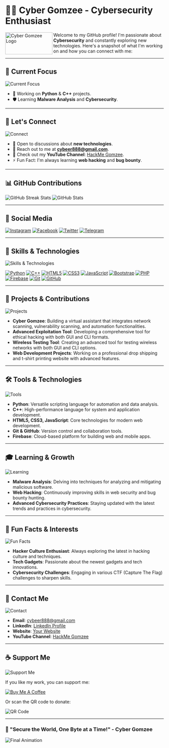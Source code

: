 # 👨‍💻 Cyber Gomzee - Cybersecurity Enthusiast

<img src="https://i.postimg.cc/dVVntRG7/photo-2024-08-17-16-19-44-removebg-preview-1.png" alt="Cyber Gomzee Logo" align="left" height="70px" width="150px"/>

Welcome to my GitHub profile! I'm passionate about **Cybersecurity** and constantly exploring new technologies. Here's a snapshot of what I'm working on and how you can connect with me:

---

## 🔭 Current Focus

![Current Focus](https://i.giphy.com/media/v1.Y2lkPTc5MGI3NjExYXBmeHE4MHI4dTZvYnhtd2owbWJxNWR2MDd0YzNndmNyMzY0ZTJ2ciZlcD12MV9pbnRlcm5hbF9naWZfYnlfaWQmY3Q9Zw/6OrCT1jVbonHG/giphy.gif)

- 🌟 Working on **Python** & **C++** projects.
- 🛡️ Learning **Malware Analysis** and **Cybersecurity**.

---

## 💬 Let's Connect

![Connect](https://i.giphy.com/media/v1.Y2lkPTc5MGI3NjExNHdscm9xOHNhYnhpczJ2dTR4eHZpOGZ0cjRsbHVoNnhib3F2bmxlbCZlcD12MV9pbnRlcm5hbF9naWZfYnlfaWQmY3Q9Zw/c6LsXARy3A9PxbmgAj/giphy.gif)

- 🤖 Open to discussions about **new technologies**.
- 📧 Reach out to me at **cybeer888@gmail.com**.
- 🎥 Check out my **YouTube Channel**: [HackMe Gomzee](https://t.me/hackmegomzee).
- ⚡ Fun Fact: I'm always learning **web hacking** and **bug bounty**.

---

## 📊 GitHub Contributions

![GitHub Streak Stats](https://github-readme-streak-stats.herokuapp.com/?user=krazystar55&theme=highcontrast)
![GitHub Stats](https://github-readme-stats.vercel.app/api?username=krazystar55&show_icons=true&theme=radical)

---

## 📱 Social Media

[![Instagram](https://img.shields.io/badge/Instagram-DD2476?style=for-the-badge&logo=instagram&logoColor=white)](https://www.instagram.com/cyber_gomzee/)
[![Facebook](https://img.shields.io/badge/Facebook-344E86?style=for-the-badge&logo=facebook&logoColor=white)](https://www.facebook.com/cyber_gomzee/)
[![Twitter](https://img.shields.io/badge/Twitter-0D95E8?style=for-the-badge&logo=twitter&logoColor=white)](https://twitter.com/Cyber_gomzee/)
[![Telegram](https://img.shields.io/badge/Telegram-8E2DE2?style=for-the-badge&logo=telegram&logoColor=white)](https://t.me/hackmegomzee/)

---

## 🚀 Skills & Technologies

![Skills & Technologies](https://media.giphy.com/media/3o7aCTPPm4OHfRLSH6/giphy.gif)

[![Python](https://img.shields.io/badge/-Python-grey?style=for-the-badge&logo=python&logoColor=white&labelColor=8E2DE2)](https://www.python.org/)
[![C++](https://img.shields.io/badge/-C++-grey?style=for-the-badge&logo=c%2B%2B&logoColor=white&labelColor=8E2DE2)](https://isocpp.org/)
[![HTML5](https://img.shields.io/badge/-HTML5-grey?style=for-the-badge&logo=html5&logoColor=white&labelColor=8E2DE2)](https://developer.mozilla.org/en-US/docs/Web/HTML)
[![CSS3](https://img.shields.io/badge/-CSS3-grey?style=for-the-badge&logo=css3&logoColor=white&labelColor=8E2DE2)](https://developer.mozilla.org/en-US/docs/Web/CSS)
[![JavaScript](https://img.shields.io/badge/-JavaScript-grey?style=for-the-badge&logo=javascript&logoColor=white&labelColor=8E2DE2)](https://developer.mozilla.org/en-US/docs/Web/JavaScript)
[![Bootstrap](https://img.shields.io/badge/-Bootstrap-grey?style=for-the-badge&logo=bootstrap&logoColor=white&labelColor=8E2DE2)](https://getbootstrap.com/)
[![PHP](https://img.shields.io/badge/-PHP-grey?style=for-the-badge&logo=php&logoColor=white&labelColor=8E2DE2)](https://www.php.net/)
[![Firebase](https://img.shields.io/badge/-Firebase-grey?style=for-the-badge&logo=firebase&logoColor=white&labelColor=8E2DE2)](https://firebase.google.com/)
[![Git](https://img.shields.io/badge/-Git-grey?style=for-the-badge&logo=git&logoColor=white&labelColor=8E2DE2)](https://git-scm.com/)
[![GitHub](https://img.shields.io/badge/-GitHub-grey?style=for-the-badge&logo=github&logoColor=white&labelColor=8E2DE2)](https://github.com/)

---

## 🚀 Projects & Contributions

![Projects](https://i.giphy.com/media/v1.Y2lkPTc5MGI3NjExM2RiendpbmYzeTJ5M3BmcXhsN28waTk0eTlyeGw3OXZlazdybWZsOCZlcD12MV9pbnRlcm5hbF9naWZfYnlfaWQmY3Q9Zw/2AVDG3vH0DVuiS9EYg/giphy.gif)

- **Cyber Gomzee**: Building a virtual assistant that integrates network scanning, vulnerability scanning, and automation functionalities.
- **Advanced Exploitation Tool**: Developing a comprehensive tool for ethical hacking with both GUI and CLI formats.
- **Wireless Testing Tool**: Creating an advanced tool for testing wireless networks with both GUI and CLI options.
- **Web Development Projects**: Working on a professional drop shipping and t-shirt printing website with advanced features.

---

## 🛠️ Tools & Technologies

![Tools](https://i.giphy.com/media/v1.Y2lkPTc5MGI3NjExaHV0OHc1YjJweGg1dzd2djZuc3JxNXhtZmMwYXdlc2Z0djUwY3J6OCZlcD12MV9pbnRlcm5hbF9naWZfYnlfaWQmY3Q9Zw/TOWeGr70V2R1K/giphy.gif)

- **Python**: Versatile scripting language for automation and data analysis.
- **C++**: High-performance language for system and application development.
- **HTML5, CSS3, JavaScript**: Core technologies for modern web development.
- **Git & GitHub**: Version control and collaboration tools.
- **Firebase**: Cloud-based platform for building web and mobile apps.

---

## 🎓 Learning & Growth

![Learning](https://i.giphy.com/media/v1.Y2lkPTc5MGI3NjExZ3BqNTI5ZjlrYjl6ZHJ1ejI0cjJmang0d3AxZHg4ZG8xem5vZW56YyZlcD12MV9pbnRlcm5hbF9naWZfYnlfaWQmY3Q9Zw/sgMLlzON4djJ15wQIh/giphy.gif)

- **Malware Analysis**: Delving into techniques for analyzing and mitigating malicious software.
- **Web Hacking**: Continuously improving skills in web security and bug bounty hunting.
- **Advanced Cybersecurity Practices**: Staying updated with the latest trends and practices in cybersecurity.

---

## 🧩 Fun Facts & Interests

![Fun Facts](https://i.giphy.com/media/v1.Y2lkPTc5MGI3NjExbDB4MWhzZnR6NGhrajVoYzJ3dWZxd2JwamYwejhoNGJmYzVwejAyeSZlcD12MV9pbnRlcm5hbF9naWZfYnlfaWQmY3Q9Zw/0IxCCFB96rqSvMof7o/giphy.gif)

- **Hacker Culture Enthusiast**: Always exploring the latest in hacking culture and techniques.
- **Tech Gadgets**: Passionate about the newest gadgets and tech innovations.
- **Cybersecurity Challenges**: Engaging in various CTF (Capture The Flag) challenges to sharpen skills.

---

## 📝 Contact Me

![Contact](https://i.giphy.com/media/v1.Y2lkPTc5MGI3NjExeXp3OGRmODZscXU4anp5NzZta29kdm02YjZ2OWQwaHR4d3czZGN4YyZlcD12MV9pbnRlcm5hbF9naWZfYnlfaWQmY3Q9Zw/1p74BBfYv8JwNC8SYI/giphy.gif)

- **Email**: [cybeer888@gmail.com](mailto:cybeer888@gmail.com)
- **LinkedIn**: [LinkedIn Profile](https://www.linkedin.com/in/gautam-2110552b2)
- **Website**: [Your Website](https://www.cybergomzee.great-site.net)
- **YouTube Channel**: [HackMe Gomzee](https://youtube.com/@cyber_gomzee)

---

## ☕ Support Me

![Support Me](https://i.giphy.com/media/v1.Y2lkPTc5MGI3NjExa21ndmFjNWxqbXloaWtrZGc5ZnAyY3BqZ2FnampveDluN2EyY2k5YSZlcD12MV9pbnRlcm5hbF9naWZfYnlfaWQmY3Q9Zw/115BJle6N2Av0A/giphy.gif)

If you like my work, you can support me:

[![Buy Me A Coffee](https://cdn.buymeacoffee.com/buttons/v2/default-yellow.png)](buymeacoffee.com/krazystar55)

Or scan the QR code to donate:

![QR Code](https://i.postimg.cc/RV1kdRxq/qr.jpg)

---

### 🚀 "Secure the World, One Byte at a Time!" - Cyber Gomzee

![Final Animation](https://cdnb.artstation.com/p/assets/images/images/035/934/391/original/nikolas-skull-gif.gif)
